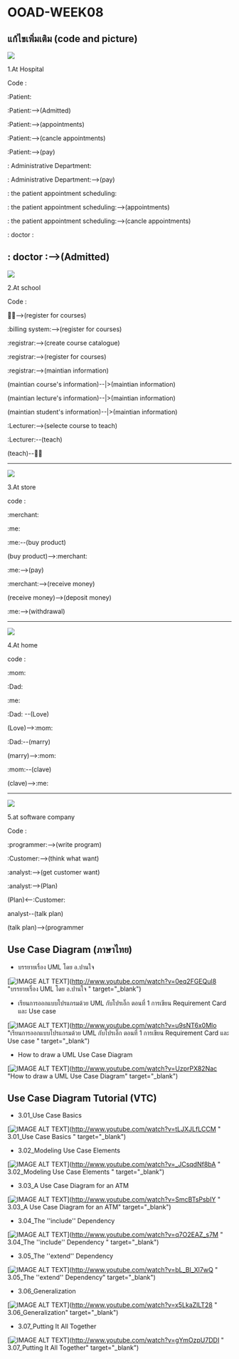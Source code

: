 # OOAD-WEEK08

## แก้ไขเพิ่มเติม (code and picture)

![](http://www.plantuml.com/plantuml/img/imf8BCbCpIknuhA2iNHrxJGSKt8pIqfIKpHHXHCB2l8pyqfoWVnYDAdanBpad5G5F2eA4Yk18WeWe_CoYqkAW59bgGekgGM9HM3rLdWbaKmeoKXLA80OZ6oVGd5oHcfAQKvcNheLSQgmU8bORTYzgv2IdroINwHWXSH43Ku0)

1.At Hospital

Code :

:Patient:

:Patient:-->(Admitted)

:Patient:-->(appointments)

:Patient:-->(cancle appointments)

:Patient:-->(pay)

: Administrative Department:

: Administrative Department:-->(pay)

: the patient appointment scheduling:

: the patient appointment scheduling:-->(appointments)

: the patient appointment scheduling:-->(cancle appointments)

: doctor :

: doctor :-->(Admitted)
-------------------------------------------------------------------------------------

![](http://www.plantuml.com/plantuml/img/dP5D2W8n38NtSuhkd5dq0bru0YyHQwo1_a2IBWGFxpYjoY3eu2hmtlSIaZZHUiAipjhzo1X85DcS2njVAWlADBWZnKWv6BdEPlf6Dfc15yWpWcAtZGU5M4B53svJimIKbI0RoZEMGAdaQNZBBRUJbM_jxNSoejVAVqNxyRP7tQ4DQpi9FcQ_BgJ5A8A_hB6nQxrQwvul6-u0)

2.At school

Code : 

:student:-->(register for courses)

:billing system:-->(register for courses)

:registrar:-->(create course catalogue)

:registrar:-->(register for courses)

:registrar:-->(maintian information)

(maintian course's information)--|>(maintian information)

(maintian lecture's information)--|>(maintian information)

(maintian student's information)--|>(maintian information)

:Lecturer:-->(selecte course to teach)

:Lecturer:--(teach)

(teach)--:student:

-------------------------------------------------------------------------------------------------------

![](http://www.plantuml.com/plantuml/img/iyfDBKhEICmhiUAooas54Bgw6acbbGe5HVaffSabcbmeF5rTEojKFK0HZOB4IaqkX3X8g2WrEJMpB5KXDpyl5IY9nWUfI4ajo2_EB86fW9bLdbcIaLAKM9wOeya50000)

3.At store

code :

:merchant:

:me:

:me:--(buy product)

(buy product)-->:merchant:

:me:-->(pay)

:merchant:-->(receive money)

(receive money)-->(deposit money)

:me:-->(withdrawal)

-------------------------------------------------------------------------------------------------------
![](http://www.plantuml.com/plantuml/img/iyhDpxNYid99J06IkQbGfeAkhePFVbcg9XU4qjMriq8e14hc9XOLLG9b8JH26aG2fPDp4i6Q8JHO6cWq0000)

4.At home

code :

:mom:

:Dad:

:me:

:Dad: --(Love)

(Love)-->:mom:

:Dad:--(marry)

(marry)-->:mom:

:mom:--(clave)

(clave)-->:me:

-------------------------------------------------------------------------------------------------------------------------------------
![](http://www.plantuml.com/plantuml/img/ROvB2e0m34JtEKMMkiW5YhZn0buXI56nFzf8yVR-Ajsu2ZFlCGH0XUZdoDRgg8Zw9iTLD9Qo1L33diH_L9RLRPWN5ipivERis1n97ZnhmQduly9es5tTUpkYkWvGFA96s6mOYbh3FL2_RKy0)

5.at software company

Code :

:programmer:-->(write program)

:Customer:-->(think what want)

:analyst:-->(get customer want)

:analyst:-->(Plan)

(Plan)<--:Customer:

analyst--(talk plan)

(talk plan)-->(programmer

## Use Case Diagram (ภาษาไทย)
* บรรยายเรื่อง UML โดย อ.ปานใจ  

[![IMAGE ALT TEXT](http://img.youtube.com/vi/0eq2FGEQul8/0.jpg)](http://www.youtube.com/watch?v=0eq2FGEQul8 "บรรยายเรื่อง UML โดย อ.ปานใจ  " target="_blank") 

* เรียนการออกแบบโปรแกรมด้วย UML กับโปรเอิ๊ก ตอนที่ 1 การเขียน Requirement Card และ Use case   

[![IMAGE ALT TEXT](http://img.youtube.com/vi/u9sNT6x0Mlo/0.jpg)](http://www.youtube.com/watch?v=u9sNT6x0Mlo "เรียนการออกแบบโปรแกรมด้วย UML กับโปรเอิ๊ก ตอนที่ 1 การเขียน Requirement Card และ Use case " target="_blank") 

* How to draw a UML Use Case Diagram

[![IMAGE ALT TEXT](http://img.youtube.com/vi/UzprPX82Nac/0.jpg)](http://www.youtube.com/watch?v=UzprPX82Nac "How to draw a UML Use Case Diagram" target="_blank") 

## Use Case Diagram Tutorial (VTC)

* 3.01_Use Case Basics  

[![IMAGE ALT TEXT](http://img.youtube.com/vi/tLJXJLfLCCM/0.jpg)](http://www.youtube.com/watch?v=tLJXJLfLCCM " 3.01_Use Case Basics " target="_blank") 

* 3.02_Modeling Use Case Elements  

[![IMAGE ALT TEXT](http://img.youtube.com/vi/_JCsqdNf8bA/0.jpg)](http://www.youtube.com/watch?v=_JCsqdNf8bA " 3.02_Modeling Use Case Elements " target="_blank") 
 
* 3.03_A Use Case Diagram for an ATM  

[![IMAGE ALT TEXT](http://img.youtube.com/vi/SmcBTsPsbIY/0.jpg)](http://www.youtube.com/watch?v=SmcBTsPsbIY " 3.03_A Use Case Diagram for an ATM" target="_blank") 

 

* 3.04_The ''include'' Dependency  

[![IMAGE ALT TEXT](http://img.youtube.com/vi/q7O2EAZ_s7M/0.jpg)](http://www.youtube.com/watch?v=q7O2EAZ_s7M " 3.04_The ''include'' Dependency " target="_blank") 

 

* 3.05_The ''extend'' Dependency  

[![IMAGE ALT TEXT](http://img.youtube.com/vi/bL_Bl_Xl7wQ/0.jpg)](http://www.youtube.com/watch?v=bL_Bl_Xl7wQ " 3.05_The ''extend'' Dependency" target="_blank") 

 
* 3.06_Generalization  

[![IMAGE ALT TEXT](http://img.youtube.com/vi/x5LkaZlLT28/0.jpg)](http://www.youtube.com/watch?v=x5LkaZlLT28 " 3.06_Generalization" target="_blank") 

 
* 3.07_Putting It All Together  

[![IMAGE ALT TEXT](http://img.youtube.com/vi/gYmOzpU7DDI/0.jpg)](http://www.youtube.com/watch?v=gYmOzpU7DDI " 3.07_Putting It All Together" target="_blank") 


 
